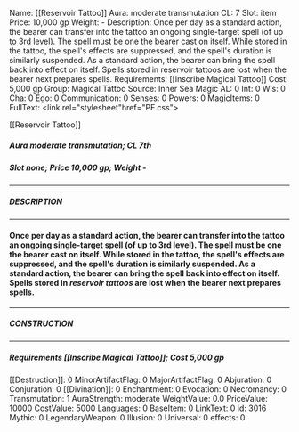 Name: [[Reservoir Tattoo]]
Aura: moderate transmutation
CL: 7
Slot: item
Price: 10,000 gp
Weight: -
Description: Once per day as a standard action, the bearer can transfer into the tattoo an ongoing single-target spell (of up to 3rd level). The spell must be one the bearer cast on itself. While stored in the tattoo, the spell's effects are suppressed, and the spell's duration is similarly suspended. As a standard action, the bearer can bring the spell back into effect on itself. Spells stored in reservoir tattoos are lost when the bearer next prepares spells.
Requirements: [[Inscribe Magical Tattoo]]
Cost: 5,000 gp
Group: Magical Tattoo
Source: Inner Sea Magic
AL: 0
Int: 0
Wis: 0
Cha: 0
Ego: 0
Communication: 0
Senses: 0
Powers: 0
MagicItems: 0
FullText: <link rel="stylesheet"href="PF.css"><div class="heading"><p class="alignleft">[[Reservoir Tattoo]]</p><div style="clear: both;"></div></div><div><h5><b>Aura </b>moderate transmutation; <b>CL </b>7th</h5><h5><b>Slot </b>none; <b>Price </b>10,000 gp; <b>Weight </b>-</h5></div><hr/><div><h5><b>DESCRIPTION</b></h5></div><hr/><div><h4><p>Once per day as a standard action, the bearer can transfer into the tattoo an ongoing single-target spell (of up to 3rd level). The spell must be one the bearer cast on itself. While stored in the tattoo, the spell's effects are suppressed, and the spell's duration is similarly suspended. As a standard action, the bearer can bring the spell back into effect on itself. Spells stored in <i>reservoir tattoos</i> are lost when the bearer next prepares spells.</p></h4></div><hr/><div><h5><b>CONSTRUCTION</b></h5></div><hr/><div><h5><b>Requirements </b>[[Inscribe Magical Tattoo]]; <b>Cost </b>5,000 gp</h5></div>
[[Destruction]]: 0
MinorArtifactFlag: 0
MajorArtifactFlag: 0
Abjuration: 0
Conjuration: 0
[[Divination]]: 0
Enchantment: 0
Evocation: 0
Necromancy: 0
Transmutation: 1
AuraStrength: moderate
WeightValue: 0.0
PriceValue: 10000
CostValue: 5000
Languages: 0
BaseItem: 0
LinkText: 0
id: 3016
Mythic: 0
LegendaryWeapon: 0
Illusion: 0
Universal: 0
effects: 0
